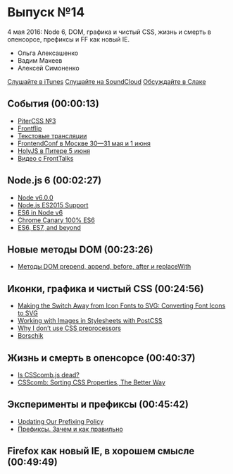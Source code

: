 # Выпуск №14

4 мая 2016: Node 6, DOM, графика и чистый CSS, жизнь и смерть в опенсорсе, префиксы и FF как новый IE.

- Ольга Алексашенко
- Вадим Макеев
- Алексей Симоненко

[Слушайте в iTunes](https://itunes.apple.com/ru/podcast/veb-standarty/id1080500016)
[Слушайте на SoundCloud](https://soundcloud.com/web-standards/episode-14)
[Обсуждайте в Слаке](http://slack.web-standards.ru/)

## События (00:00:13)

- [PiterCSS №3](https://pitercss.timepad.ru/event/318387/)
- [Frontflip](http://frontflip.me/)
- [Текстовые трансляции](https://twitter.com/webstandards_up)
- [FrontendConf в Москве 30—31 мая и 1 июня](http://frontendconf.ru/)
- [HolyJS в Питере 5 июня](http://holyjs.ru/)
- [Видео с FrontTalks](https://www.youtube.com/playlist?list=PLRdS-n5seLRoWZm8I5onZqU9m8HB_hg1S)

## Node.js 6 (00:02:27)

- [Node v6.0.0](https://nodejs.org/en/blog/release/v6.0.0/)
- [Node.js ES2015 Support](http://node.green/)
- [ES6 in Node v6](https://www.redfin.com/blog/2016/04/es6-in-node-v6.html)
- [Chrome Canary 100% ES6](https://twitter.com/webstandards_ru/status/725278335677374464)
- [ES6, ES7, and beyond](http://v8project.blogspot.ru/2016/04/es6-es7-and-beyond.html)

## Новые методы DOM (00:23:26)

- [Методы DOM prepend, append, before, after и replaceWith](https://twitter.com/webstandards_ru/status/726018227948630017)

## Иконки, графика и чистый CSS (00:24:56)

- [Making the Switch Away from Icon Fonts to SVG: Converting Font Icons to SVG](https://sarasoueidan.com/blog/icon-fonts-to-svg/)
- [Working with Images in Stylesheets with PostCSS](https://css-tricks.com/images-in-postcss/)
- [Why I don’t use CSS preprocessors](http://www.456bereastreet.com/archive/201603/why_i_dont_use_css_preprocessors/)
- [Borschik](https://github.com/borschik/borschik)

## Жизнь и смерть в опенсорсе (00:40:37)

- [Is CSScomb.js dead?](https://github.com/csscomb/csscomb.js/issues/461)
- [CSScomb: Sorting CSS Properties, The Better Way](https://www.smashingmagazine.com/2012/10/csscomb-tool-sort-css-properties/)

## Эксперименты и префиксы (00:45:42)

- [Updating Our Prefixing Policy](https://webkit.org/blog/6131/updating-our-prefixing-policy/)
- [Префиксы. Зачем и как правильно](https://youtu.be/s0JDCEQDXI4)

## Firefox как новый IE, в хорошем смысле (00:49:49)
